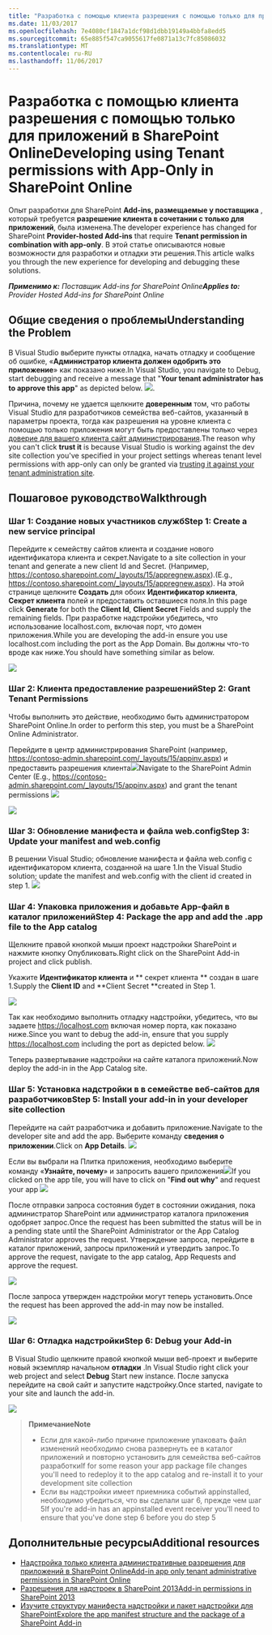 ```yaml
---
title: "Разработка с помощью клиента разрешения с помощью только для приложений в SharePoint Online"
ms.date: 11/03/2017
ms.openlocfilehash: 7e4080cf1847a1dcf98d1dbb19149a4bbfa8edd5
ms.sourcegitcommit: 65e885f547ca9055617fe0871a13c7fc85086032
ms.translationtype: MT
ms.contentlocale: ru-RU
ms.lasthandoff: 11/06/2017
---
```

# <a name="developing-using-tenant-permissions-with-app-only-in-sharepoint-online"></a><span data-ttu-id="19db3-102">Разработка с помощью клиента разрешения с помощью только для приложений в SharePoint Online</span><span class="sxs-lookup"><span data-stu-id="19db3-102">Developing using Tenant permissions with App-Only in SharePoint Online</span></span>

<span data-ttu-id="19db3-103">Опыт разработки для SharePoint **Add-ins, размещаемые у поставщика** , который требуется **разрешение клиента в сочетании с только для приложений**, была изменена.</span><span class="sxs-lookup"><span data-stu-id="19db3-103">The developer experience has changed for SharePoint **Provider-hosted Add-ins** that require **Tenant permission in combination with app-only**.</span></span> <span data-ttu-id="19db3-104">В этой статье описываются новые возможности для разработки и отладки эти решения.</span><span class="sxs-lookup"><span data-stu-id="19db3-104">This article walks you through the new experience for developing and debugging these solutions.</span></span> 

<span data-ttu-id="19db3-105">_**Применимо к:** Поставщик Add-ins for SharePoint Online_</span><span class="sxs-lookup"><span data-stu-id="19db3-105">_**Applies to:** Provider Hosted Add-ins for SharePoint Online_</span></span>


## <a name="understanding-the-problem"></a><span data-ttu-id="19db3-106">Общие сведения о проблемы</span><span class="sxs-lookup"><span data-stu-id="19db3-106">Understanding the Problem</span></span>
<span data-ttu-id="19db3-107">В Visual Studio выберите пункты отладка, начать отладку и сообщение об ошибке, «**Администратор клиента должен одобрить это приложение**» как показано ниже.</span><span class="sxs-lookup"><span data-stu-id="19db3-107">In Visual Studio, you navigate to Debug, start debugging and receive a message that "**Your tenant administrator has to approve this app**" as depicted below.</span></span>
<span data-ttu-id="19db3-108">![](http://i.imgur.com/oFH9oqb.png).</span><span class="sxs-lookup"><span data-stu-id="19db3-108"></span></span> 

<span data-ttu-id="19db3-109">Причина, почему не удается щелкните **доверенным** том, что работы Visual Studio для разработчиков семейства веб-сайтов, указанный в параметры проекта, тогда как разрешения на уровне клиента с помощью только приложения могут быть предоставлены только через [доверие для вашего клиента сайт администрирования](https://msdn.microsoft.com/en-us/pnp_articles/how-to-provide-add-in-app-only-tenant-administrative-permissions-in-sharepoint-online).</span><span class="sxs-lookup"><span data-stu-id="19db3-109">The reason why you can't click **trust it** is because Visual Studio is working against the dev site collection you've specified in your project settings whereas tenant level permissions with app-only can only be granted via [trusting it against your tenant administration site](https://msdn.microsoft.com/en-us/pnp_articles/how-to-provide-add-in-app-only-tenant-administrative-permissions-in-sharepoint-online).</span></span>

## <a name="walkthrough"></a><span data-ttu-id="19db3-110">Пошаговое руководство</span><span class="sxs-lookup"><span data-stu-id="19db3-110">Walkthrough</span></span>
### <a name="step-1-create-a-new-service-principal"></a><span data-ttu-id="19db3-111">Шаг 1: Создание новых участников служб</span><span class="sxs-lookup"><span data-stu-id="19db3-111">Step 1: Create a new service principal</span></span>
<span data-ttu-id="19db3-112">Перейдите к семейству сайтов клиента и создание нового идентификатора клиента и секрет.</span><span class="sxs-lookup"><span data-stu-id="19db3-112">Navigate to a site collection in your tenant and generate a new client Id and Secret.</span></span> <span data-ttu-id="19db3-113">(Например, https://contoso.sharepoint.com/_layouts/15/appregnew.aspx).</span><span class="sxs-lookup"><span data-stu-id="19db3-113">(E.g., https://contoso.sharepoint.com/_layouts/15/appregnew.aspx).</span></span> <span data-ttu-id="19db3-114">На этой странице щелкните **Создать** для обоих **Идентификатор клиента**, **Секрет клиента** полей и предоставить оставшиеся поля.</span><span class="sxs-lookup"><span data-stu-id="19db3-114">In this page click **Generate** for both the **Client Id**, **Client Secret** Fields and supply the remaining fields.</span></span> <span data-ttu-id="19db3-115">При разработке надстройки убедитесь, что использование localhost.com, включая порт, что домен приложения.</span><span class="sxs-lookup"><span data-stu-id="19db3-115">While you are developing the add-in ensure you use localhost.com including the port as the App Domain.</span></span> <span data-ttu-id="19db3-116">Вы должны что-то вроде как ниже.</span><span class="sxs-lookup"><span data-stu-id="19db3-116">You should have something similar as below.</span></span>

![](http://i.imgur.com/5CfHgFD.png)

### <a name="step-2-grant-tenant-permissions"></a><span data-ttu-id="19db3-117">Шаг 2: Клиента предоставление разрешений</span><span class="sxs-lookup"><span data-stu-id="19db3-117">Step 2: Grant Tenant Permissions</span></span>
<span data-ttu-id="19db3-118">Чтобы выполнить это действие, необходимо быть администратором SharePoint Online.</span><span class="sxs-lookup"><span data-stu-id="19db3-118">In order to perform this step, you must be a SharePoint Online Administrator.</span></span> 

<span data-ttu-id="19db3-119">Перейдите в центр администрирования SharePoint (например, https://contoso-admin.sharepoint.com/_layouts/15/appinv.aspx) и предоставить разрешения клиента![](http://i.imgur.com/EGuJG3a.png)</span><span class="sxs-lookup"><span data-stu-id="19db3-119">Navigate to the SharePoint Admin Center (E.g., https://contoso-admin.sharepoint.com/_layouts/15/appinv.aspx) and grant the tenant permissions ![](http://i.imgur.com/EGuJG3a.png)</span></span>

![](http://i.imgur.com/dst9ZdP.png)


### <a name="step-3-update-your-manifest-and-webconfig"></a><span data-ttu-id="19db3-120">Шаг 3: Обновление манифеста и файла web.config</span><span class="sxs-lookup"><span data-stu-id="19db3-120">Step 3: Update your manifest and web.config</span></span>
<span data-ttu-id="19db3-121">В решении Visual Studio; обновление манифеста и файла web.config с идентификатором клиента, созданной на шаге 1.</span><span class="sxs-lookup"><span data-stu-id="19db3-121">In the Visual Studio solution; update the manifest and web.config with the client id created in step 1.</span></span>
![](http://i.imgur.com/fKkLIde.png)


### <a name="step-4-package-the-app-and-add-the-app-file-to-the-app-catalog"></a><span data-ttu-id="19db3-122">Шаг 4: Упаковка приложения и добавьте App-файл в каталог приложений</span><span class="sxs-lookup"><span data-stu-id="19db3-122">Step 4: Package the app and add the .app file to the App catalog</span></span>
<span data-ttu-id="19db3-123">Щелкните правой кнопкой мыши проект надстройки SharePoint и нажмите кнопку Опубликовать.</span><span class="sxs-lookup"><span data-stu-id="19db3-123">Right click on the SharePoint Add-in project and click publish.</span></span>

<span data-ttu-id="19db3-124">Укажите **Идентификатор клиента** и ** секрет клиента ** создан в шаге 1.</span><span class="sxs-lookup"><span data-stu-id="19db3-124">Supply the **Client ID** and **Client Secret **created in Step 1.</span></span>

![](http://i.imgur.com/XpM9rwb.png)

<span data-ttu-id="19db3-125">Так как необходимо выполнить отладку надстройки, убедитесь, что вы задаете https://localhost.com включая номер порта, как показано ниже.</span><span class="sxs-lookup"><span data-stu-id="19db3-125">Since you want to debug the add-in, ensure that you supply https://localhost.com including the port as depicted below.</span></span>
![](http://i.imgur.com/nQmSbPC.png)

<span data-ttu-id="19db3-126">Теперь развертывание надстройки на сайте каталога приложений.</span><span class="sxs-lookup"><span data-stu-id="19db3-126">Now deploy the add-in in the App Catalog site.</span></span>

### <a name="step-5-install-your-add-in-in-your-developer-site-collection"></a><span data-ttu-id="19db3-127">Шаг 5: Установка надстройки в в семействе веб-сайтов для разработчиков</span><span class="sxs-lookup"><span data-stu-id="19db3-127">Step 5: Install your add-in in your developer site collection</span></span>

<span data-ttu-id="19db3-128">Перейдите на сайт разработчика и добавить приложение.</span><span class="sxs-lookup"><span data-stu-id="19db3-128">Navigate to the developer site and add the app.</span></span> <span data-ttu-id="19db3-129">Выберите команду **сведения о приложении**.</span><span class="sxs-lookup"><span data-stu-id="19db3-129">Click on **App Details**.</span></span>
![](http://i.imgur.com/Aihr4r7.png)

<span data-ttu-id="19db3-130">Если вы выбрали на Плитка приложения, необходимо выберите команду «**Узнайте, почему**» и запросить вашего приложения![](http://i.imgur.com/DwWUkG0.png)</span><span class="sxs-lookup"><span data-stu-id="19db3-130">If you clicked on the app tile, you will have to click on "**Find out why**" and request your app ![](http://i.imgur.com/DwWUkG0.png)</span></span>

<span data-ttu-id="19db3-131">После отправки запроса состояния будет в состоянии ожидания, пока администратор SharePoint или администратор каталога приложения одобряет запрос.</span><span class="sxs-lookup"><span data-stu-id="19db3-131">Once the request has been submitted the status will be in a pending state until the SharePoint Administrator or the App Catalog Administrator approves the request.</span></span> <span data-ttu-id="19db3-132">Утверждение запроса, перейдите в каталог приложений, запросы приложений и утвердить запрос.</span><span class="sxs-lookup"><span data-stu-id="19db3-132">To approve the request, navigate to the app catalog, App Requests and approve the request.</span></span>

![](http://i.imgur.com/yZ8vNEc.png)

<span data-ttu-id="19db3-133">После запроса утвержден надстройки могут теперь установить.</span><span class="sxs-lookup"><span data-stu-id="19db3-133">Once the request has been approved the add-in may now be installed.</span></span>

![](http://i.imgur.com/PMitOEY.png)

### <a name="step-6-debug-your-add-in"></a><span data-ttu-id="19db3-134">Шаг 6: Отладка надстройки</span><span class="sxs-lookup"><span data-stu-id="19db3-134">Step 6: Debug your Add-in</span></span>
<span data-ttu-id="19db3-135">В Visual Studio щелкните правой кнопкой мыши веб-проект и выберите новый экземпляр начальном **отладки** .</span><span class="sxs-lookup"><span data-stu-id="19db3-135">In Visual Studio right click your web project and select **Debug** Start new instance.</span></span> <span data-ttu-id="19db3-136">После запуска перейдите на свой сайт и запустите надстройку.</span><span class="sxs-lookup"><span data-stu-id="19db3-136">Once started, navigate to your site and launch the add-in.</span></span>

![](http://i.imgur.com/Y5vAlDr.png)

><span data-ttu-id="19db3-137">**Примечание**</span><span class="sxs-lookup"><span data-stu-id="19db3-137">**Note**</span></span>
> - <span data-ttu-id="19db3-138">Если для какой-либо причине приложение упаковать файл изменений необходимо снова развернуть ее в каталог приложений и повторно установить для семейства веб-сайтов разработки</span><span class="sxs-lookup"><span data-stu-id="19db3-138">If for some reason your app package file changes you'll need to redeploy it to the app catalog and re-install it to your development site collection</span></span>
> - <span data-ttu-id="19db3-139">Если вы надстройки имеет приемника событий appinstalled, необходимо убедиться, что вы сделали шаг 6, прежде чем шаг 5</span><span class="sxs-lookup"><span data-stu-id="19db3-139">If you're add-in has an appinstalled event receiver you'll need to ensure that you've done step 6 before you do step 5</span></span>


## <a name="additional-resources"></a><span data-ttu-id="19db3-140">Дополнительные ресурсы</span><span class="sxs-lookup"><span data-stu-id="19db3-140">Additional resources</span></span>
<span data-ttu-id="19db3-141"><a name="bk_addresources"> </a></span><span class="sxs-lookup"><span data-stu-id="19db3-141"></span></span>
- [<span data-ttu-id="19db3-142">Надстройка только клиента административные разрешения для приложений в SharePoint Online</span><span class="sxs-lookup"><span data-stu-id="19db3-142">Add-in app only tenant administrative permissions in SharePoint Online</span></span>](https://msdn.microsoft.com/en-us/pnp_articles/how-to-provide-add-in-app-only-tenant-administrative-permissions-in-sharepoint-online)
- [<span data-ttu-id="19db3-143">Разрешения для надстроек в SharePoint 2013</span><span class="sxs-lookup"><span data-stu-id="19db3-143">Add-in permissions in SharePoint 2013</span></span>](https://msdn.microsoft.com/en-us/library/office/fp142383.aspx)
- [<span data-ttu-id="19db3-144">Изучите структуру манифеста надстройки и пакет надстройки для SharePoint</span><span class="sxs-lookup"><span data-stu-id="19db3-144">Explore the app manifest structure and the package of a SharePoint Add-in</span></span>](https://msdn.microsoft.com/en-us/library/office/fp179918.aspx)

